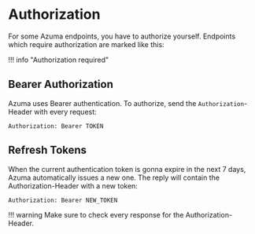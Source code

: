 # Authorization

For some Azuma endpoints, you have to authorize yourself. Endpoints which require authorization are marked like this:

!!! info "Authorization required"

## Bearer Authorization

Azuma uses Bearer authentication. To authorize, send the `Authorization`-Header with every request:

```
Authorization: Bearer TOKEN
```

## Refresh Tokens

When the current authentication token is gonna expire in the next 7 days, Azuma automatically issues a new one. The reply will contain the Authorization-Header with a new token:

```
Authorization: Bearer NEW_TOKEN
```

!!! warning
    Make sure to check every response for the Authorization-Header.